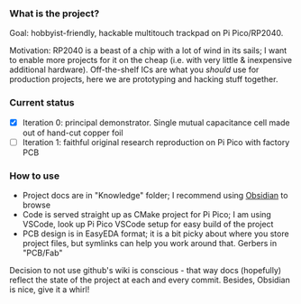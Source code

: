 ### What is the project?
Goal: hobbyist-friendly, hackable multitouch trackpad on Pi Pico/RP2040.  
  
Motivation: RP2040 is a beast of a chip with a lot of wind in its sails; I want to enable more projects for it on the cheap (i.e. with very little & inexpensive additional hardware). Off-the-shelf ICs are what you _should_ use for production projects, here we are prototyping and hacking stuff together.

### Current status
- [x] Iteration 0: principal demonstrator. Single mutual capacitance cell made out of hand-cut copper foil
- [ ] Iteration 1: faithful original research reproduction on Pi Pico with factory PCB

### How to use
- Project docs are in "Knowledge" folder; I recommend using [Obsidian](https://obsidian.md/) to browse
- Code is served straight up as CMake project for Pi Pico; I am using VSCode, look up Pi Pico VSCode setup for easy build of the project
- PCB design is in EasyEDA format; it is a bit picky about where you store project files, but symlinks can help you work around that. Gerbers in "PCB/Fab"

Decision to not use github's wiki is conscious - that way docs (hopefully) reflect the state of the project at each and every commit. Besides, Obsidian is nice, give it a whirl!